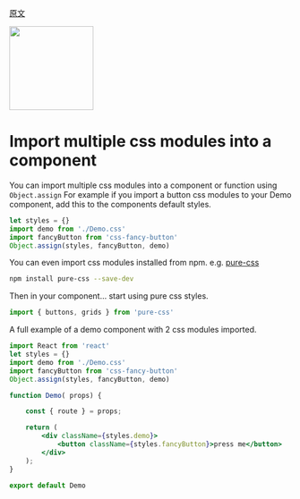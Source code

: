 [原文](https://github.com/css-modules/css-modules/blob/master/docs/import-multiple-css-modules.md)

<img src="https://raw.githubusercontent.com/css-modules/logos/master/css-modules-logo.png" width="150" height="150" />

# Import multiple css modules into a component

You can import multiple css modules into a component or function using `Object.assign`
For example if you import a button css modules to your Demo component, add this to the components default styles.

```js
let styles = {}
import demo from './Demo.css'
import fancyButton from 'css-fancy-button'
Object.assign(styles, fancyButton, demo)
```

You can even import css modules installed from npm. e.g. [pure-css](https://github.com/StevenIseki/pure-css)

```sh
npm install pure-css --save-dev
```

Then in your component... start using pure css styles.

```js
import { buttons, grids } from 'pure-css'
```

A full example of a demo component with 2 css modules imported.

```jsx
import React from 'react'
let styles = {}
import demo from './Demo.css'
import fancyButton from 'css-fancy-button'
Object.assign(styles, fancyButton, demo)

function Demo( props) {

    const { route } = props;

    return (
    	<div className={styles.demo}>
    		<button className={styles.fancyButton}>press me</button>
       	</div>
    );
}

export default Demo
```
